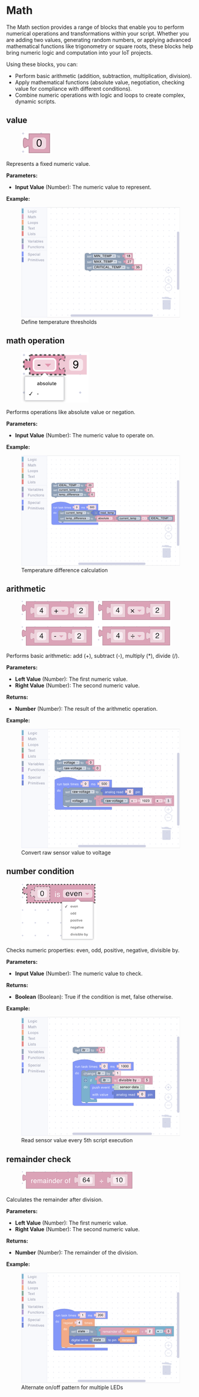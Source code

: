 # Math

The Math section provides a range of blocks that enable you to perform numerical operations and transformations within your script. Whether you are adding two values, generating random numbers, or applying advanced mathematical functions like trigonometry or square roots, these blocks help bring numeric logic and computation into your IoT projects.

Using these blocks, you can:

- Perform basic arithmetic (addition, subtraction, multiplication, division).
- Apply mathematical functions (absolute value, negotiation, checking value for compliance with different conditions).
- Combine numeric operations with logic and loops to create complex, dynamic scripts.

## value

<div align="left"><figure><img src="../../../.gitbook/assets/math_value.png" alt=""><figcaption></figcaption></figure></div>

Represents a fixed numeric value.

**Parameters:**

- **Input Value** (Number): The numeric value to represent.

**Example:**

<div><figure><img src="../../../.gitbook/assets/math_value_example.png" alt=""><figcaption>Define temperature thresholds</figcaption></figure></div>

## math operation

<div align="left"><figure><img src="../../../.gitbook/assets/math_operation.png" alt=""><figcaption></figcaption></figure></div>

Performs operations like absolute value or negation.

**Parameters:**

- **Input Value** (Number): The numeric value to operate on.

**Example:**

<div><figure><img src="../../../.gitbook/assets/math_operation_example.png" alt=""><figcaption>Temperature difference calculation</figcaption></figure></div>

## arithmetic

<div align="left"><figure><img src="../../../.gitbook/assets/math_arithmetic.png" alt=""><figcaption></figcaption></figure></div>

Performs basic arithmetic: add (+), subtract (-), multiply (*), divide (/).

**Parameters:**

- **Left Value** (Number): The first numeric value.
- **Right Value** (Number): The second numeric value.

**Returns:**

- **Number** (Number): The result of the arithmetic operation.

**Example:**

<div><figure><img src="../../../.gitbook/assets/math_arithmetic_example.png" alt=""><figcaption>Convert raw sensor value to voltage</figcaption></figure></div>

## number condition

<div align="left"><figure><img src="../../../.gitbook/assets/math_number_condition.png" alt=""><figcaption></figcaption></figure></div>

Checks numeric properties: even, odd, positive, negative, divisible by.

**Parameters:**

- **Input Value** (Number): The numeric value to check.

**Returns:**

- **Boolean** (Boolean): True if the condition is met, false otherwise.

**Example:**

<div><figure><img src="../../../.gitbook/assets/math_number_condition_example.png" alt=""><figcaption>Read sensor value every 5th script execution</figcaption></figure></div>

## remainder check

<div align="left"><figure><img src="../../../.gitbook/assets/math_remainder.png" alt=""><figcaption></figcaption></figure></div>

Calculates the remainder after division.

**Parameters:**

- **Left Value** (Number): The first numeric value.
- **Right Value** (Number): The second numeric value.

**Returns:**

- **Number** (Number): The remainder of the division.

**Example:**

<div><figure><img src="../../../.gitbook/assets/loops_iterator_example.png" alt=""><figcaption>Alternate on/off pattern for multiple LEDs</figcaption></figure></div>
